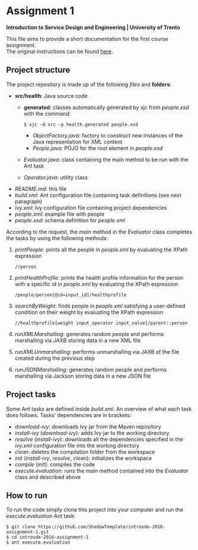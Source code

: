 # Assignment 1

**Introduction to Service Design and Engineering | University of Trento**

This file aims to provide a short documentation for the first course assignment.  
The original instructions can be found [here](https://sites.google.com/a/unitn.it/introsde_2016-17/lab-sessions/assignments/assignment-1).

## Project structure

The project repository is made up of the following *files* and **folders**:
* **src/health**: Java source code
    * **generated**: classes automatically generated by xjc from *people.xsd* with the command:
    
         ```
         $ xjc -d src -p health.generated people.xsd
         ```
        * *ObjectFactory.java*: factory to construct new instances of the Java representation for XML content
        * *People.java*: POJO for the root element in *people.xsd*
    * *Evaluator.java*: class containing the main method to be run with the Ant task
    * *Operator.java*: utility class 
* *README.md*: this file
* *build.xml*: Ant configuration file containing task definitions (see next paragraph)
* *ivy.xml*: Ivy configuration file containing project dependencies 
* *people.xml*: example file with people  
* *people.xsd*: schema definition for *people.xml*

According to the request, the *main* method in the *Evaluator* class completes the tasks by using the following methods:

1. *printPeople*: prints all the people in *people.xml* by evaluating the XPath expression

    ```
    //person
    ```
2. *printHealthProfile*: prints the health profile information for the person with a specific id in *people.xml* by evaluating the XPath expression

    ```
    /people/person[@id=input_id]/healthprofile
    ```
3. *searchByWeight*: finds people in *people.xml* satisfying a user-defined condition on their weight by evaluating the XPath expression   

    ```
    //healthprofile[weight input_operator input_value]/parent::person
    ```
4. *runXMLMarshalling*: generates random people and performs marshalling via JAXB storing data in a new XML file
5. *runXMLUnmarshalling*: performs unmarshalling via JAXB of the file created during the previous step
6. *runJSONMarshalling*: generates random people and performs marshalling via Jackson storing data in a new JSON file


## Project tasks

Some Ant tasks are defined inside *build.xml*. An overview of what each task does follows. Tasks' dependencies are in brackets:
* *download-ivy*: downloads Ivy jar from the Maven repository
* *install-ivy* (*download-ivy*): adds Ivy jar to the working directory
* *resolve* (*install-ivy*): downloads all the dependencies specified in the *ivy.xml* configuration file into the working directory
* *clean*: deletes the compilation folder from the workspace
* *init* (*install-ivy*, *resolve*, *clean*): initializes the workspace 
* *compile* (*init*): compiles the code 
* *execute.evaluation*: runs the *main* method contained into the *Evaluator* class and described above


## How to run

To run the code simply clone this project into your computer and run the *execute.evaluation* Ant task:
```
$ git clone https://github.com/ShadowTemplate/introsde-2016-assignment-1.git
$ cd introsde-2016-assignment-1
$ ant execute.evaluation
```
